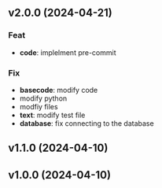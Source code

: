 ## v2.0.0 (2024-04-21)

### Feat

- **code**: implelment pre-commit

### Fix

- **basecode**: modify code
- modify python
- modfiy files
- **text**: modify test file
- **database**: fix connecting to the database

## v1.1.0 (2024-04-10)

## v1.0.0 (2024-04-10)

